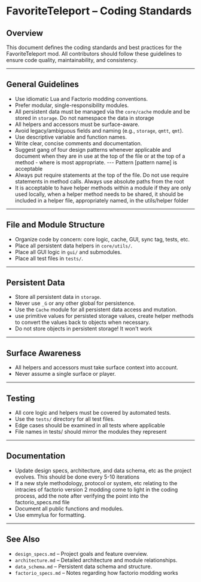 # FavoriteTeleport – Coding Standards

## Overview
This document defines the coding standards and best practices for the FavoriteTeleport mod. All contributors should follow these guidelines to ensure code quality, maintainability, and consistency.

---

## General Guidelines
- Use idiomatic Lua and Factorio modding conventions.
- Prefer modular, single-responsibility modules.
- All persistent data must be managed via the `core/cache` module and be stored in `storage`. Do not namespace the data in storage
- All helpers and accessors must be surface-aware.
- Avoid legacy/ambiguous fields and naming (e.g., `storage`, `qmtt`, `qmt`).
- Use descriptive variable and function names.
- Write clear, concise comments and documentation.
- Suggest gang of four design patterns whenever applicable and document when they are in use at the top of the file or at the top of a method - where is most appropriate. --- Pattern [pattern name] is acceptable
- Always put require statements at the top of the file. Do not use require statements in method calls. Always use absolute paths from the root
- It is acceptable to have helper methods within a module if they are only used locally,  when a helper method needs to be shared, it should be included in a helper file, appropriately named, in the utils/helper folder

---

## File and Module Structure
- Organize code by concern: core logic, cache, GUI, sync tag, tests, etc.
- Place all persistent data helpers in `core/utils/`.
- Place all GUI logic in `gui/` and submodules.
- Place all test files in `tests/`.

---

## Persistent Data
- Store all persistent data in `storage`.
- Never use `_G` or any other global for persistence.
- Use the `Cache` module for all persistent data access and mutation.
- use primitive values for persisted storage values, create helper methods to convert the values back to objects when necessary.
- Do not store objects in persistent storage! It won't work

---

## Surface Awareness
- All helpers and accessors must take surface context into account.
- Never assume a single surface or player.

---

## Testing
- All core logic and helpers must be covered by automated tests.
- Use the `tests/` directory for all test files.
- Edge cases should be examined in all tests where applicable
- File names in tests/ should mirror the modules they represent

---

## Documentation
- Update design specs, architecture, and data schema, etc as the project evolves. This should be done every 5-10 iterations
- If a new style methodology, protocol or system, etc relating to the intracies of factorio version 2 modding come to light in the coding process, add the note after verifying the point into the factorio_specs.md file
- Document all public functions and modules.
- Use emmylua for formatting. 

---


## See Also
- `design_specs.md` – Project goals and feature overview.
- `architecture.md` – Detailed architecture and module relationships.
- `data_schema.md` – Persistent data schema and structure.
- `factorio_specs.md` – Notes regarding how factorio modding works

